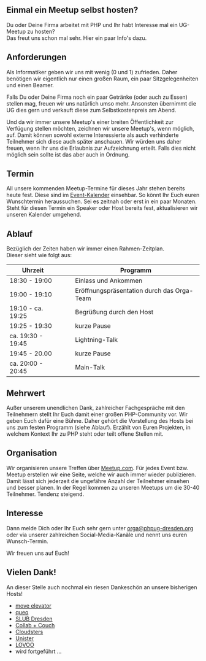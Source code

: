 ## Einmal ein Meetup selbst hosten?

Du oder Deine Firma arbeitet mit PHP und Ihr habt Interesse mal ein UG-Meetup zu hosten?  
Das freut uns schon mal sehr. Hier ein paar Info's dazu.

## Anforderungen

Als Informatiker geben wir uns mit wenig (0 und 1) zufrieden. Daher benötigen wir eigentlich nur einen großen Raum, ein paar Sitzgelegenheiten und einen Beamer.

Falls Du oder Deine Firma noch ein paar Getränke (oder auch zu Essen) stellen mag, freuen wir uns natürlich umso mehr. 
Ansonsten übernimmt die UG dies gern und verkauft diese zum Selbstkostenpreis am Abend.

Und da wir immer unsere Meetup's einer breiten Öffentlichkeit zur Verfügung stellen möchten, zeichnen wir unsere
Meetup's, wenn möglich, auf. Damit können sowohl externe Interessierte als auch verhinderte Teilnehmer sich diese auch später anschauen.
Wir würden uns daher freuen, wenn Ihr uns die Erlaubnis zur Aufzeichnung erteilt. Falls dies nicht möglich sein sollte ist das aber auch in Ordnung.

## Termin

All unsere kommenden Meetup-Termine für dieses Jahr stehen bereits heute fest. Diese sind im [Event-Kalender](http://phpug-dresden.org/events.html#calendar) einsehbar.
So könnt Ihr Euch euren Wunschtermin heraussuchen. Sei es zeitnah oder erst in ein paar Monaten.
Steht für diesen Termin ein Speaker oder Host bereits fest, aktualisieren wir unseren Kalender umgehend.

## Ablauf

Bezüglich der Zeiten haben wir immer einen Rahmen-Zeitplan.   
Dieser sieht wie folgt aus:

| Uhrzeit | &nbsp;&nbsp;&nbsp;&nbsp; | Programm |
|--- |--- |--- |
| 18:30 - 19:00 | &nbsp;&nbsp;&nbsp;&nbsp; | Einlass und Ankommen |
| 19:00 - 19:10 | &nbsp;&nbsp;&nbsp;&nbsp; | Eröffnungspräsentation durch das Orga-Team |
| 19:10 - ca. 19:25 | &nbsp;&nbsp;&nbsp;&nbsp; | Begrüßung durch den Host |
| 19:25 - 19:30 | &nbsp;&nbsp;&nbsp;&nbsp; | kurze Pause |
| ca. 19:30 - 19:45 | &nbsp;&nbsp;&nbsp;&nbsp; | Lightning-Talk |
| 19:45 - 20.00 | &nbsp;&nbsp;&nbsp;&nbsp; | kurze Pause |
| ca. 20:00 - 20:45 | &nbsp;&nbsp;&nbsp;&nbsp; | Main-Talk |

## Mehrwert

Außer unserem unendlichen Dank, zahlreicher Fachgespräche mit den Teilnehmern stellt Ihr Euch damit einer großen PHP-Community vor.
Wir geben Euch dafür eine Bühne. Daher gehört die Vorstellung des Hosts bei uns zum festen Programm (siehe Ablauf).
Erzählt von Euren Projekten, in welchem Kontext Ihr zu PHP steht oder teilt offene Stellen mit.   

## Organisation

Wir organisieren unsere Treffen über [Meetup.com](https://www.meetup.com/de-DE/PHP-USERGROUP-DRESDEN/). 
Für jedes Event bzw. Meetup erstellen wir eine Seite, welche wir auch immer wieder publizieren.
Damit lässt sich jederzeit die ungefähre Anzahl der Teilnehmer einsehen und besser planen. In der Regel kommen zu unseren Meetups 
um die 30-40 Teilnehmer. Tendenz steigend.

## Interesse

Dann melde Dich oder Ihr Euch sehr gern unter [orga@phpug-dresden.org](mailto:orga@phpug-dresden.org) oder via unserer zahlreichen Social-Media-Kanäle
und nennt uns euren Wunsch-Termin.

Wir freuen uns auf Euch!

## Vielen Dank!

An dieser Stelle auch nochmal ein riesen Dankeschön an unsere bisherigen Hosts!

* [move elevator](https://www.move-elevator.de)
* [queo](https://www.queo.de/startseite)
* [SLUB Dresden](https://www.slub-dresden.de/startseite/)
* [Collab + Couch](http://dresden.impacthub.net/wir-sind-umgezogen/)
* [Cloudsters](http://dresden.cloudsters.net/)
* [Unister](http://www.unister.de/)
* [LOVOO](https://inside.lovoo.com/)
* wird fortgeführt ...